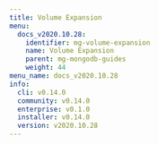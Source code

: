 ```yaml
---
title: Volume Expansion
menu:
  docs_v2020.10.28:
    identifier: mg-volume-expansion
    name: Volume Expansion
    parent: mg-mongodb-guides
    weight: 44
menu_name: docs_v2020.10.28
info:
  cli: v0.14.0
  community: v0.14.0
  enterprise: v0.1.0
  installer: v0.14.0
  version: v2020.10.28
---
```


